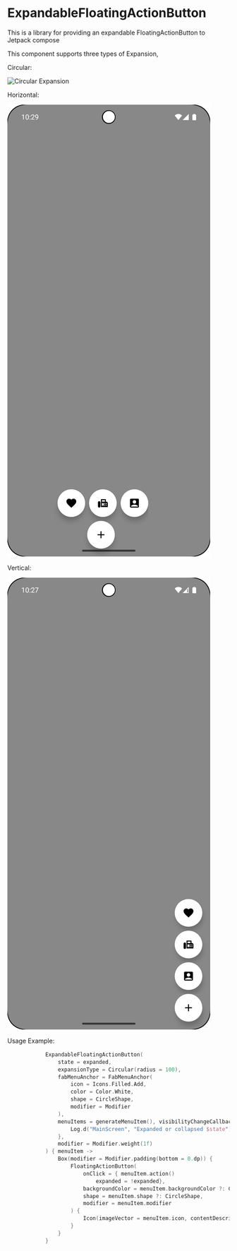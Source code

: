 # ExpandableFloatingActionButton
This is a library for providing an expandable FloatingActionButton to Jetpack compose

This component supports three types of Expansion,

Circular:

![Circular Expansion](https://youtube.com/shorts/95PuWGhTBwA)

Horizontal:

![Horizontal Expansion](demo/Horizontal_Expanded%20FABs.png)

Vertical: 

![Vertical Expansion](demo/Vertical_Expanded%20FAB.png)


Usage Example: 

```kotlin
            ExpandableFloatingActionButton(
                state = expanded,
                expansionType = Circular(radius = 100),
                fabMenuAnchor = FabMenuAnchor(
                    icon = Icons.Filled.Add,
                    color = Color.White,
                    shape = CircleShape,
                    modifier = Modifier
                ),
                menuItems = generateMenuItem(), visibilityChangeCallback = { state ->
                    Log.d("MainScreen", "Expanded or collapsed $state")
                },
                modifier = Modifier.weight(1f)
            ) { menuItem ->
                Box(modifier = Modifier.padding(bottom = 0.dp)) {
                    FloatingActionButton(
                        onClick = { menuItem.action()
                            expanded = !expanded},
                        backgroundColor = menuItem.backgroundColor ?: Color.Green,
                        shape = menuItem.shape ?: CircleShape,
                        modifier = menuItem.modifier
                    ) {
                        Icon(imageVector = menuItem.icon, contentDescription = null)
                    }
                }
            }



